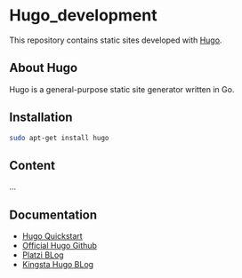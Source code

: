 # Hugo_development
This repository contains static sites developed with [Hugo](https://gohugo.io/).

## About Hugo
Hugo is a general-purpose static site generator written in Go.

## Installation
```bash
sudo apt-get install hugo
```

## Content
...

## Documentation
* [Hugo Quickstart](https://gohugo.io/getting-started/quick-start/)
* [Official Hugo Github](https://github.com/gohugoio/hugo)
* [Platzi BLog](https://platzi.com/blog/hugo-golang-platzi/)
* [Kingsta Hugo BLog](https://kinsta.com/blog/hugo-static-site/)
